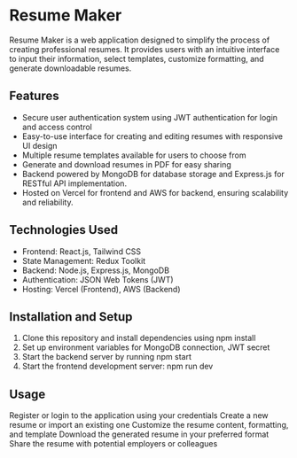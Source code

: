# Resume Maker

Resume Maker is a web application designed to simplify the process of creating professional resumes.
It provides users with an intuitive interface to input their information, select templates, customize formatting, and generate downloadable resumes.

## Features
+ Secure user authentication system using JWT authentication for login and access control
+ Easy-to-use interface for creating and editing resumes with responsive UI design
+ Multiple resume templates available for users to choose from
+ Generate and download resumes in PDF for easy sharing
+ Backend powered by MongoDB for database storage and Express.js for RESTful API implementation.
+ Hosted on Vercel for frontend and AWS for backend, ensuring scalability and reliability.

## Technologies Used

- Frontend: React.js, Tailwind CSS
- State Management: Redux Toolkit
- Backend: Node.js, Express.js, MongoDB
- Authentication: JSON Web Tokens (JWT)
- Hosting: Vercel (Frontend), AWS (Backend)

## Installation and Setup

1. Clone this repository and install dependencies using npm install
2. Set up environment variables for MongoDB connection, JWT secret
3. Start the backend server by running npm start
4. Start the frontend development server: npm run dev
   
## Usage

Register or login to the application using your credentials
Create a new resume or import an existing one
Customize the resume content, formatting, and template
Download the generated resume in your preferred format
Share the resume with potential employers or colleagues


